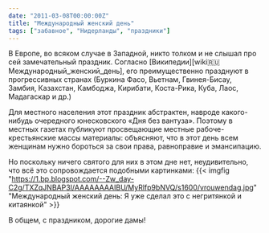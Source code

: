 ```yaml
---
date: "2011-03-08T00:00:00Z"
title: "Международный женский день"
tags: ["забавное", "Нидерланды", "праздники"]
---
```


В Европе, во всяком случае в Западной, никто толком и не слышал про сей замечательный праздник. Согласно [Википедии][wiki:ru:Международный_женский_день], его преимущественно празднуют в прогрессивных странах (Буркина Фасо, Вьетнам, Гвинея-Бисау, Замбия, Казахстан, Камбоджа, Кирибати, Коста-Рика, Куба, Лаос, Мадагаскар и др.)

<!--more-->

Для местного населения этот праздник абстрактен, навроде какого-нибудь очередного юнесковского «Дня без вантуза». Поэтому в местных газетах публикуют просвещающие местные рабоче-крестьянские массы материалы: объясняют, что в этот день всем женщинам нужно бороться за свои права, равноправие и эмансипацию.

Но поскольку ничего святого для них в этом дне нет, неудивительно, что всё это сопровождается подобными картинками:
{{< imgfig "https://1.bp.blogspot.com/--Zw_day-C2g/TXZqJNBAP3I/AAAAAAAAIBU/MyRlfp9bNVQ/s1600/vrouwendag.jpg" "Международный женский день: Я уже сделал это с негритянкой и китаянкой" >}}

В общем, с праздником, дорогие дамы!
